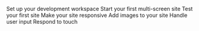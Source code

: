 Set up your development workspace
Start your first multi-screen site
Test your first site
Make your site responsive
Add images to your site
Handle user input
Respond to touch